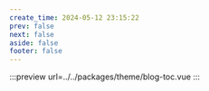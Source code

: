 ```yaml
---
create_time: 2024-05-12 23:15:22
prev: false
next: false
aside: false
footer: false
---
```


:::preview
url=../../packages/theme/blog-toc.vue
:::
